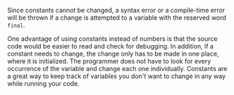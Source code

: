 Since constants cannot be changed, a syntax error or a compile-time error will be thrown if a change is attempted to a variable with the reserved word `final`.

One advantage of using constants instead of numbers is that the source code would be easier to read and check for debugging. In addition, if a constant needs to change, the change only has to be made in one place, where it is initialized. The programmer does not have to look for every occurrence of the variable and change each one individually. Constants are a great way to keep track of variables you don't want to change in any way while running your code.

